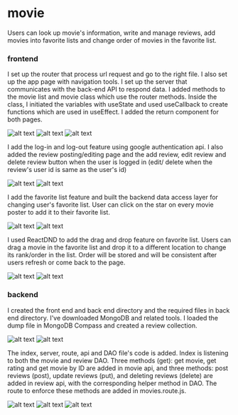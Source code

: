 # movie
Users can look up movie's information, write and manage reviews, add movies into favorite lists and change order of movies in the favorite list.</br>
### frontend</br>
I set up the router that process url request and go to the right file. I also set up the app page with navigation tools. I set up the server that communicates with the back-end API to respond data. I added methods to the movie list and movie class which use the router methods. Inside the class, I initiated the variables with useState and used useCallback to create functions which are used in useEffect. I added the return component for both pages.

![alt 
text](screenshots/frontend/HW4_1.jpg)
![alt 
text](screenshots/frontend/HW4_2.jpg)
![alt 
text](screenshots/frontend/HW4_3.jpg)

I add the log-in and log-out feature using google authentication api. I also added the review posting/editing page and the add review, edit review and delete review button when the user is logged in (edit/ delete when the review's user id is same as the user's id)

![alt 
text](screenshots/frontend/HW5_1.jpg)
![alt 
text](screenshots/frontend/HW5_2.jpg)

I add the favorite list feature and built the backend data access layer for changing user's favorite list. User can click on the star on every movie poster to add it to their favorite list.

![alt 
text](screenshots/frontend/HW6_1.jpg)
![alt 
text](screenshots/frontend/HW6_2.jpg)

I used ReactDND to add the drag and drop feature on favorite list. Users can drag a movie in the favorite list and drop it to a different location to change its rank/order in the list. Order will be stored and will be consistent after users refresh or come back to the page.

![alt 
text](screenshots/frontend/drag1.jpg)
![alt 
text](screenshots/frontend/drag2.jpg)



### backend
I created the front end and back end directory and the required files in back end 
directory. I've downloaded MongoDB and related tools. I loaded the dump file in 
MongoDB Compass and created a review collection. 

![alt 
text](screenshots/backend/HW2_1.jpg)
![alt
text](screenshots/backend/HW2_2.jpg)

The index, server, route, api and DAO file's code is added. Index is listening to both the movie and review DAO. Three methods (get): get movie, get rating and get movie by ID are added in movie api, and three methods: post reviews (post), update reviews (put), and deleting reviews (delete) are added in review api, with the corresponding helper method in DAO. The route to enforce these methods are added in movies.route.js. 

![alt 
text](screenshots/backend/HW3_1.jpg)
![alt 
text](screenshots/backend/HW3_2.jpg)
![alt 
text](screenshots/backend/HW3_3.jpg)
